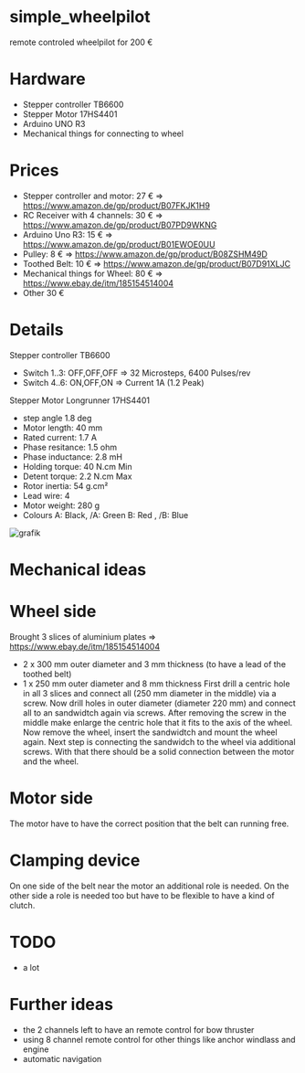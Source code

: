 # simple_wheelpilot
remote controled wheelpilot for 200 €

# Hardware
- Stepper controller TB6600
- Stepper Motor 17HS4401
- Arduino UNO R3
- Mechanical things for connecting to wheel

# Prices
- Stepper controller and motor: 27 € => https://www.amazon.de/gp/product/B07FKJK1H9
- RC Receiver with 4 channels:  30 € => https://www.amazon.de/gp/product/B07PD9WKNG
- Arduino Uno R3:               15 € => https://www.amazon.de/gp/product/B01EWOE0UU
- Pulley:                        8 € => https://www.amazon.de/gp/product/B08ZSHM49D
- Toothed Belt:                 10 € => https://www.amazon.de/gp/product/B07D91XLJC
- Mechanical things for Wheel:  80 € => https://www.ebay.de/itm/185154514004
- Other                         30 €

# Details
Stepper controller TB6600
- Switch 1..3: OFF,OFF,OFF  => 32 Microsteps, 6400 Pulses/rev
- Switch 4..6: ON,OFF,ON    => Current 1A (1.2 Peak)

Stepper Motor Longrunner 17HS4401
- step angle        1.8 deg
- Motor length:     40 mm
- Rated current:    1.7 A
- Phase resitance:  1.5 ohm
- Phase inductance: 2.8 mH
- Holding torque:   40 N.cm Min
- Detent torque:    2.2 N.cm Max
- Rotor inertia:    54 g.cm²
- Lead wire:        4
- Motor weight:     280 g
- Colours
     A: Black, /A: Green
     B: Red  , /B: Blue
     
![grafik](https://user-images.githubusercontent.com/98450191/155411801-f6608bc8-dd80-48ad-966e-63ac4f081977.png)

# Mechanical ideas
  # Wheel side
  Brought 3 slices of aluminium plates => https://www.ebay.de/itm/185154514004
  - 2 x 300 mm outer diameter and 3 mm thickness (to have a lead of the toothed belt)
  - 1 x 250 mm outer diameter and 8 mm thickness
  First drill a centric hole in all 3 slices and connect all (250 mm diameter in the middle) via a screw.
  Now drill holes in outer diameter (diameter 220 mm) and connect all to an sandwidtch again via screws.
  After removing the screw in the middle make enlarge the centric hole that it fits to the axis of the wheel.
  Now remove the wheel, insert the sandwidtch and mount the wheel again.
  Next step is connecting the sandwidch to the wheel via additional screws.
  With that there should be a solid connection between the motor and the wheel.
  
  # Motor side
  The motor have to have the correct position that the belt can running free.

  # Clamping device
  On one side of the belt near the motor an additional role is needed.
  On the other side a role is needed too but have to be flexible to have a kind of clutch.

# TODO
- a lot

# Further ideas
- the 2 channels left to have an remote control for bow thruster
- using 8 channel remote control for other things like anchor windlass and engine
- automatic navigation
    
